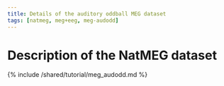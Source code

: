 ```yaml
---
title: Details of the auditory oddball MEG dataset
tags: [natmeg, meg+eeg, meg-audodd]
---
```


# Description of the NatMEG dataset

{% include /shared/tutorial/meg_audodd.md %}
